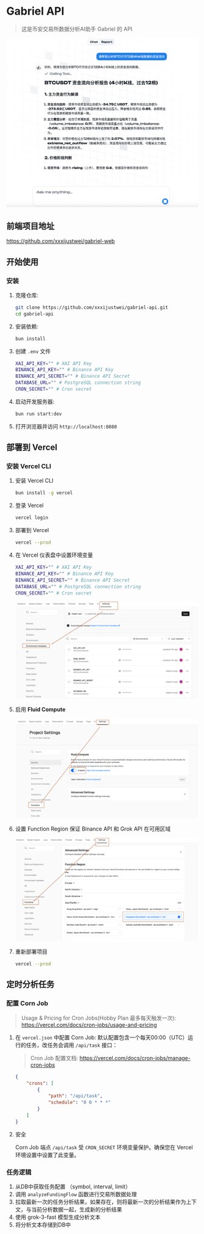 # Gabriel API
> 这是币安交易所数据分析AI助手 Gabriel 的 API

![preview](./.img/preview.png)

## 前端项目地址
https://github.com/xxxijustwei/gabriel-web

## 开始使用

### 安装


1. 克隆仓库:

   ```bash
   git clone https://github.com/xxxijustwei/gabriel-api.git
   cd gabriel-api
   ```

2. 安装依赖:

   ```bash
   bun install
   ```

3. 创建 `.env` 文件

   ```bash
   XAI_API_KEY="" # XAI API Key
   BINANCE_API_KEY="" # Binance API Key
   BINANCE_API_SECRET="" # Binance API Secret
   DATABASE_URL="" # PostgreSQL connection string
   CRON_SECRET="" # Cron secret
   ```

4. 启动开发服务器:

   ```bash
   bun run start:dev
   ```

4. 打开浏览器并访问 `http://localhost:8080`

## 部署到 Vercel

### 安装 Vercel CLI

1. 安装 Vercel CLI

   ```bash
   bun install -g vercel
   ```

2. 登录 Vercel

   ```bash
   vercel login
   ```

3. 部署到 Vercel

   ```bash
   vercel --prod
   ```

4. 在 Vercel 仪表盘中设置环境变量
   ```bash
   XAI_API_KEY="" # XAI API Key
   BINANCE_API_KEY="" # Binance API Key
   BINANCE_API_SECRET="" # Binance API Secret
   DATABASE_URL="" # PostgreSQL connection string
   CRON_SECRET="" # Cron secret
   ```
   ![Set Environment Variables](./.img/set-env.png)

5. 启用 **Fluid Compute**

   ![Enable Fluid Compute](./.img/enable-fluid-compute.png)

6. 设置 Function Region 保证 Binance API 和 Grok API 在可用区域

   ![Enable Fluid Compute](./.img/function-region.png)

7. 重新部署项目

   ```bash
   vercel --prod
   ```

## 定时分析任务

### 配置 Corn Job
> Usage & Pricing for Cron Jobs(Hobby Plan 最多每天触发一次): https://vercel.com/docs/cron-jobs/usage-and-pricing

1. 在 `vercel.json` 中配置 Corn Job:
    默认配置包含一个每天00:00（UTC）运行的任务，改任务会调用 `/api/task` 接口：
    > Cron Job 配置文档: https://vercel.com/docs/cron-jobs/manage-cron-jobs

    ```json
    {
        "crons": [
            {
                "path": "/api/task",
                "schedule": "0 0 * * *"
            }
        ]
    }
    ```
>

2. 安全

    Corn Job 端点 `/api/task` 受 `CRON_SECRET` 环境变量保护。确保您在 Vercel 环境设置中设置了此变量。

### 任务逻辑

1. 从DB中获取任务配置 （symbol, interval, limit）
2. 调用 `analyzeFundingFlow` 函数进行交易所数据处理
3. 拉取最新一次的任务分析结果，如果存在，则将最新一次的分析结果作为上下文，与当前分析数据一起，生成新的分析结果
4. 使用 grok-3-fast 模型生成分析文本
5. 将分析文本存储到DB中
